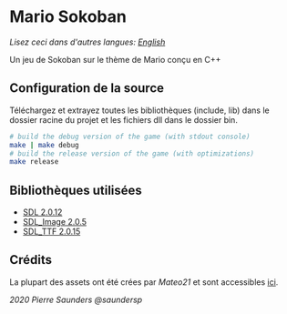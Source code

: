# Mario Sokoban

*Lisez ceci dans d'autres langues: [English](README.md)*

Un jeu de Sokoban sur le thème de Mario conçu en C++

## Configuration de la source

Téléchargez et extrayez toutes les bibliothèques (include, lib) dans le dossier racine du projet et les fichiers dll dans le dossier bin.

```bash
# build the debug version of the game (with stdout console)
make | make debug
# build the release version of the game (with optimizations)
make release
```

## Bibliothèques utilisées

- [SDL 2.0.12](https://www.libsdl.org)
- [SDL_Image 2.0.5](https://www.libsdl.org/projects/SDL_image/)
- [SDL_TTF 2.0.15](https://www.libsdl.org/projects/SDL_ttf/)

## Crédits

La plupart des assets ont été crées par _Mateo21_ et sont accessibles [ici](https://openclassrooms.com/fr/courses/19980-apprenez-a-programmer-en-c/18709-tp-mario-sokoban).

*2020 Pierre Saunders @saundersp*
